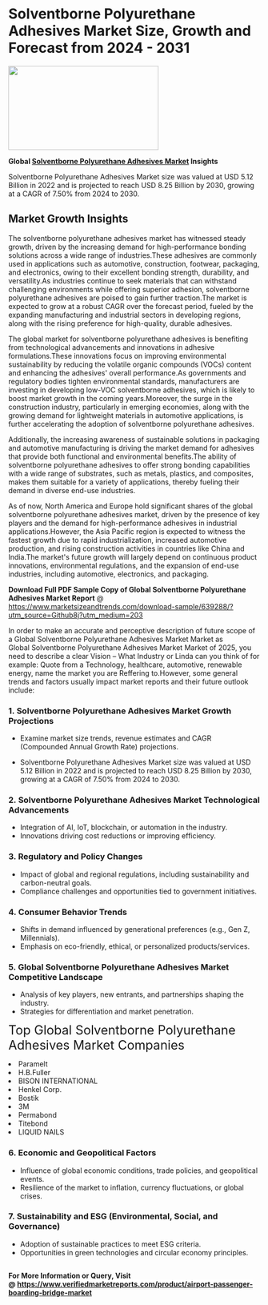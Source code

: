 <H1>Solventborne Polyurethane Adhesives Market Size, Growth and Forecast from 2024 - 2031</H1><img class="aligncenter size-medium wp-image-584254" src="https://thirdeyenews.in/wp-content/uploads/2024/09/Global-Market-Research-300x168.jpeg" alt="" width="300" height="168" /><p><strong>Global&nbsp;<a href="https://www.marketsizeandtrends.com/download-sample/639288/?utm_source=Github8j?utm_medium=203">Solventborne Polyurethane Adhesives Market</a> Insights</strong></p><p>Solventborne Polyurethane Adhesives Market size was valued at USD 5.12 Billion in 2022 and is projected to reach USD 8.25 Billion by 2030, growing at a CAGR of 7.50% from 2024 to 2030.</p><p><h2>Market Growth Insights</h2> <p>The solventborne polyurethane adhesives market has witnessed steady growth, driven by the increasing demand for high-performance bonding solutions across a wide range of industries.These adhesives are commonly used in applications such as automotive, construction, footwear, packaging, and electronics, owing to their excellent bonding strength, durability, and versatility.As industries continue to seek materials that can withstand challenging environments while offering superior adhesion, solventborne polyurethane adhesives are poised to gain further traction.The market is expected to grow at a robust CAGR over the forecast period, fueled by the expanding manufacturing and industrial sectors in developing regions, along with the rising preference for high-quality, durable adhesives.</p> <p>The global market for solventborne polyurethane adhesives is benefiting from technological advancements and innovations in adhesive formulations.These innovations focus on improving environmental sustainability by reducing the volatile organic compounds (VOCs) content and enhancing the adhesives' overall performance.As governments and regulatory bodies tighten environmental standards, manufacturers are investing in developing low-VOC solventborne adhesives, which is likely to boost market growth in the coming years.Moreover, the surge in the construction industry, particularly in emerging economies, along with the growing demand for lightweight materials in automotive applications, is further accelerating the adoption of solventborne polyurethane adhesives.</p> <p>Additionally, the increasing awareness of sustainable solutions in packaging and automotive manufacturing is driving the market demand for adhesives that provide both functional and environmental benefits.The ability of solventborne polyurethane adhesives to offer strong bonding capabilities with a wide range of substrates, such as metals, plastics, and composites, makes them suitable for a variety of applications, thereby fueling their demand in diverse end-use industries.</p> <p>As of now, North America and Europe hold significant shares of the global solventborne polyurethane adhesives market, driven by the presence of key players and the demand for high-performance adhesives in industrial applications.However, the Asia Pacific region is expected to witness the fastest growth due to rapid industrialization, increased automotive production, and rising construction activities in countries like China and India.The market's future growth will largely depend on continuous product innovations, environmental regulations, and the expansion of end-use industries, including automotive, electronics, and packaging.</p> <p></p><p><span class=""><strong>Download Full PDF Sample Copy of Global Solventborne Polyurethane Adhesives Market Report</strong> @ <a href="https://www.marketsizeandtrends.com/download-sample/639288/?utm_source=Github8j?utm_medium=203" target="_blank">https://www.marketsizeandtrends.com/download-sample/639288/?utm_source=Github8j?utm_medium=203</a></span></p><p>In order to make an accurate and perceptive description of future scope of a Global&nbsp;Solventborne Polyurethane Adhesives Market Market as Global&nbsp;Solventborne Polyurethane Adhesives Market Market of 2025, you need to describe a clear Vision &ndash; What Industry or Linda can you think of for example: Quote from a Technology, healthcare, automotive, renewable energy, name the market you are Reffering to.However, some general trends and factors usually impact market reports and their future outlook include:</p><h3>1.&nbsp;<strong>Solventborne Polyurethane Adhesives Market Growth Projections</strong></h3><ul><li>Examine market size trends, revenue estimates and CAGR (Compounded Annual Growth Rate) projections.</li><li><p>Solventborne Polyurethane Adhesives Market size was valued at USD 5.12 Billion in 2022 and is projected to reach USD 8.25 Billion by 2030, growing at a CAGR of 7.50% from 2024 to 2030.</p></li></ul><h3>2.&nbsp;<strong>Solventborne Polyurethane Adhesives Market Technological Advancements</strong></h3><ul><li>Integration of AI, IoT, blockchain, or automation in the industry.</li><li>Innovations driving cost reductions or improving efficiency.</li></ul><h3>3.&nbsp;<strong>Regulatory and Policy Changes</strong></h3><ul><li>Impact of global and regional regulations, including sustainability and carbon-neutral goals.</li><li>Compliance challenges and opportunities tied to government initiatives.</li></ul><h3>4.&nbsp;<strong>Consumer Behavior Trends</strong></h3><ul><li>Shifts in demand influenced by generational preferences (e.g., Gen Z, Millennials).</li><li>Emphasis on eco-friendly, ethical, or personalized products/services.</li></ul><h3>5.&nbsp;<strong>Global Solventborne Polyurethane Adhesives Market Competitive Landscape</strong></h3><ul><li>Analysis of key players, new entrants, and partnerships shaping the industry.</li><li>Strategies for differentiation and market penetration.</li></ul><p data-pm-slice="1 1 []"><span style="color: inherit; font-family: inherit; font-size: 25px;">Top Global Solventborne Polyurethane Adhesives Market Companies</span></p><div class="" data-test-id=""><p><li>Paramelt</li><li> H.B.Fuller</li><li> BISON INTERNATIONAL</li><li> Henkel Corp.</li><li> Bostik</li><li> 3M</li><li> Permabond</li><li> Titebond</li><li> LIQUID NAILS</li></p></div><h3>6.&nbsp;<strong>Economic and Geopolitical Factors</strong></h3><ul><li>Influence of global economic conditions, trade policies, and geopolitical events.</li><li>Resilience of the market to inflation, currency fluctuations, or global crises.</li></ul><h3>7.&nbsp;<strong>Sustainability and ESG (Environmental, Social, and Governance)</strong></h3><ul><li>Adoption of sustainable practices to meet ESG criteria.</li><li>Opportunities in green technologies and circular economy principles.</li></ul><h2><strong style="font-size: 14px;">For More Information or Query, Visit @&nbsp;</strong><a style="background-color: #ffffff; font-size: 14px;" href="https://www.marketsizeandtrends.com/report/solventborne-polyurethane-adhesives-market/" target="_blank">https://www.verifiedmarketreports.com/product/airport-passenger-boarding-bridge-market</a></h2>